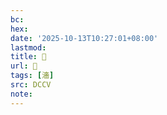 ```yaml
---
bc:
hex:
date: '2025-10-13T10:27:01+08:00'
lastmod:
title: 􂼬
url: 􂼬
tags: [濇]
src: DCCV
note:
---
```

